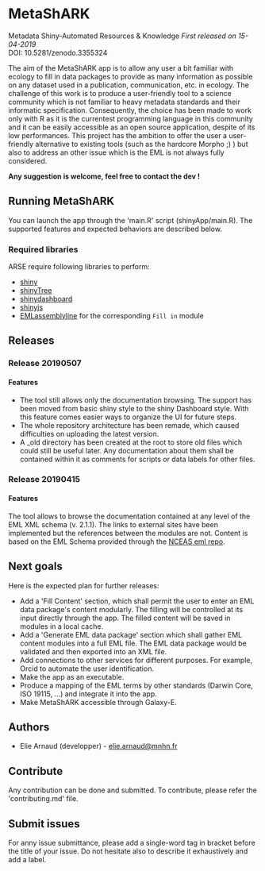 
# MetaShARK
Metadata Shiny-Automated Resources & Knowledge
_First released on 15-04-2019_  
DOI: 10.5281/zenodo.3355324  

The aim of the MetaShARK app is to allow any user a bit familiar with ecology to fill in data packages to provide as many information as possible on any dataset used in a publication, communication, etc. in ecology. The challenge of this work is to produce a user-friendly tool to a science community which is not familiar to heavy metadata standards and their informatic specification. Consequently, the choice has been made to work only with R as it is the currentest programming language in this community and it can be easily accessible as an open source application, despite of its low performances.
This project has the ambition to offer the user a user-friendly alternative to existing tools (such as the hardcore Morpho ;) ) but also to address an other issue which is the EML is not always fully considered.

**Any suggestion is welcome, feel free to contact the dev !**

## Running MetaShARK
You can launch the app through the 'main.R' script (shinyApp/main.R). The supported features and expected behaviors are described below.

### Required libraries

ARSE require following libraries to perform:
* [shiny](https://shiny.rstudio.com/)
* [shinyTree](https://github.com/shinyTree/shinyTree)
* [shinydashboard](https://github.com/rstudio/shinydashboard)
* [shinyjs](https://deanattali.com/shinyjs/)
* [EMLassemblyline](https://github.com/EDIorg/EMLassemblyline) for the corresponding `Fill in` module

## Releases

### Release 20190507

#### Features
* The tool still allows only the documentation browsing. The support has been moved from basic shiny style to the shiny Dashboard style. With this feature comes easier ways to organize the UI for future steps. 
* The whole repository architecture has been remade, which caused difficulties on uploading the latest version. 
* A \_old directory has been created at the root to store old files which could still be useful later. Any documentation about them shall be contained within it as comments for scripts or data labels for other files.

### Release 20190415

#### Features
The tool allows to browse the documentation contained at any level of the EML XML schema (v. 2.1.1). The links to external sites have been implemented but the references between the modules are not. Content is based on the EML Schema provided through the [NCEAS eml repo](https://github.com/NCEAS/eml).

## Next goals
Here is the expected plan for further releases:
* Add a 'Fill Content' section, which shall permit the user to enter an EML data package's content modularly. The filling will be controlled at its input directly through the app. The filled content will be saved in modules in a local cache.
* Add a 'Generate EML data package' section which shall gather EML content modules into a full EML file. The EML data package would be validated and then exported into an XML file.
* Add connections to other services for different purposes. For example, Orcid to automate the user identification.
* Make the app as an executable.
* Produce a mapping of the EML terms by other standards (Darwin Core, ISO 19115, ...) and integrate it into the app.
* Make MetaShARK accessible through Galaxy-E.

## Authors
* Elie Arnaud (developper) - elie.arnaud@mnhn.fr

## Contribute
Any contribution can be done and submitted. To contribute, please refer the 'contributing.md' file.

## Submit issues
For anny issue submittance, please add a single-word tag in bracket before the title of your issue. Do not hesitate also to describe it exhaustively and add a label.

